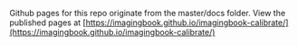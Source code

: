 Github pages for this repo originate from the master/docs folder.
View the published pages at [https://imagingbook.github.io/imagingbook-calibrate/](https://imagingbook.github.io/imagingbook-calibrate/)
